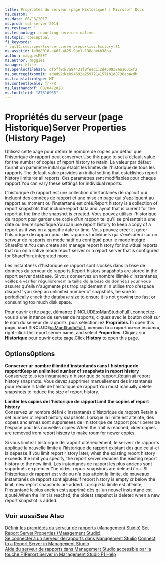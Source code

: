 ```yaml
---
title: Propriétés du serveur (page Historique) | Microsoft Docs
ms.custom: ''
ms.date: 06/13/2017
ms.prod: sql-server-2014
ms.reviewer: ''
ms.technology: reporting-services-native
ms.topic: conceptual
f1_keywords:
- sql12.swb.reportserver.serverproperties.history.f1
ms.assetid: be9d8018-a46f-4625-9ae1-138ebe6b38ba
author: maggiesMSFT
ms.author: maggies
manager: kfile
ms.openlocfilehash: df5ff9dc7a94431f8feec112d460938aa1631ef2
ms.sourcegitcommit: ad4d92dce894592a259721a1571b1d8736abacdb
ms.translationtype: MT
ms.contentlocale: fr-FR
ms.lasthandoff: 08/04/2020
ms.locfileid: "87610965"
---
```

# <a name="server-properties-history-page"></a><span data-ttu-id="33d08-102">Propriétés du serveur (page Historique)</span><span class="sxs-lookup"><span data-stu-id="33d08-102">Server Properties (History Page)</span></span>
  <span data-ttu-id="33d08-103">Utilisez cette page pour définir le nombre de copies par défaut que l'historique de rapport peut conserver.</span><span class="sxs-lookup"><span data-stu-id="33d08-103">Use this page to set a default value for the number of copies of report history to retain.</span></span> <span data-ttu-id="33d08-104">La valeur par défaut fournit un paramètre initial qui établit les limites de l'historique de tous les rapports.</span><span class="sxs-lookup"><span data-stu-id="33d08-104">The default value provides an initial setting that establishes report history limits for all reports.</span></span> <span data-ttu-id="33d08-105">Ces paramètres sont modifiables pour chaque rapport.</span><span class="sxs-lookup"><span data-stu-id="33d08-105">You can vary these settings for individual reports.</span></span>  
  
 <span data-ttu-id="33d08-106">L'historique de rapport est une collection d'instantanés de rapport qui incluent des données de rapport et une mise en page qui s'appliquent au rapport au moment où l'instantané est créé.</span><span class="sxs-lookup"><span data-stu-id="33d08-106">Report history is a collection of report snapshots that include report data and layout that is current for the report at the time the snapshot is created.</span></span> <span data-ttu-id="33d08-107">Vous pouvez utiliser l'historique de rapport pour garder une copie d'un rapport tel qu'il se présentait à une date ou heure spécifique.</span><span class="sxs-lookup"><span data-stu-id="33d08-107">You can use report history to keep a copy of a report as it was on a specific date or time.</span></span> <span data-ttu-id="33d08-108">Vous pouvez créer et gérer l'historique de rapport pour des rapports individuels qui s'exécutent sur un serveur de rapports en mode natif ou configuré pour le mode intégré SharePoint.</span><span class="sxs-lookup"><span data-stu-id="33d08-108">You can create and manage report history for individual reports that run on a native mode report server or a report server that is configured for SharePoint integrated mode.</span></span>  
  
 <span data-ttu-id="33d08-109">Les instantanés d'historique de rapport sont stockés dans la base de données du serveur de rapports.</span><span class="sxs-lookup"><span data-stu-id="33d08-109">Report history snapshots are stored in the report server database.</span></span> <span data-ttu-id="33d08-110">Si vous conservez un nombre illimité d'instantanés, veillez à vérifier régulièrement la taille de la base de données pour vous assurer qu'elle n'augmente pas trop rapidement ni n'utilise trop d'espace disque.</span><span class="sxs-lookup"><span data-stu-id="33d08-110">If you keep an unlimited number of snapshots, be sure to periodically check the database size to ensure it is not growing too fast or consuming too much disk space.</span></span>  
  
 <span data-ttu-id="33d08-111">Pour ouvrir cette page, démarrez [!INCLUDE[ssManStudioFull](../../includes/ssmanstudiofull-md.md)], connectez-vous à une instance de serveur de rapports, cliquez avec le bouton droit sur le nom du serveur de rapports, puis sélectionnez **Propriétés**.</span><span class="sxs-lookup"><span data-stu-id="33d08-111">To open this page, start [!INCLUDE[ssManStudioFull](../../includes/ssmanstudiofull-md.md)], connect to a report server instance, right-click the report server name, and select **Properties**.</span></span> <span data-ttu-id="33d08-112">Cliquez sur **Historique** pour ouvrir cette page.</span><span class="sxs-lookup"><span data-stu-id="33d08-112">Click **History** to open this page.</span></span>  
  
## <a name="options"></a><span data-ttu-id="33d08-113">Options</span><span class="sxs-lookup"><span data-stu-id="33d08-113">Options</span></span>  
 <span data-ttu-id="33d08-114">**Conserver un nombre illimité d'instantanés dans l'historique de rapport**</span><span class="sxs-lookup"><span data-stu-id="33d08-114">**Keep an unlimited number of snapshots in report history**</span></span>  
 <span data-ttu-id="33d08-115">Conservez tous les instantanés d'historique de rapport.</span><span class="sxs-lookup"><span data-stu-id="33d08-115">Retain all report history snapshots.</span></span> <span data-ttu-id="33d08-116">Vous devez supprimer manuellement des instantanés pour réduire la taille de l'historique de rapport.</span><span class="sxs-lookup"><span data-stu-id="33d08-116">You must manually delete snapshots to reduce the size of report history.</span></span>  
  
 <span data-ttu-id="33d08-117">**Limiter les copies de l'historique de rapport**</span><span class="sxs-lookup"><span data-stu-id="33d08-117">**Limit the copies of report history**</span></span>  
 <span data-ttu-id="33d08-118">Conservez un nombre défini d'instantanés d'historique de rapport.</span><span class="sxs-lookup"><span data-stu-id="33d08-118">Retain a set number of report history snapshots.</span></span> <span data-ttu-id="33d08-119">Lorsque la limite est atteinte, des copies anciennes sont supprimées de l'historique de rapport pour libérer de l'espace pour les nouvelles copies.</span><span class="sxs-lookup"><span data-stu-id="33d08-119">When the limit is reached, older copies are removed from report history to make room for newer copies.</span></span>  
  
 <span data-ttu-id="33d08-120">Si vous limitez l'historique de rapport ultérieurement, le serveur de rapports applique la nouvelle limite à l'historique de rapport existant dès que celui-ci la dépasse.</span><span class="sxs-lookup"><span data-stu-id="33d08-120">If you limit report history later, when the existing report history exceeds the limit you specify, the report server reduces the existing report history to the new limit.</span></span> <span data-ttu-id="33d08-121">Les instantanés de rapport les plus anciens sont supprimés en premier.</span><span class="sxs-lookup"><span data-stu-id="33d08-121">The oldest report snapshots are deleted first.</span></span> <span data-ttu-id="33d08-122">Si l'historique de rapport est vide ou n'a pas atteint la limite, de nouveaux instantanés de rapport sont ajoutés.</span><span class="sxs-lookup"><span data-stu-id="33d08-122">If report history is empty or below the limit, new report snapshots are added.</span></span> <span data-ttu-id="33d08-123">Lorsque la limite est atteinte, l'instantané le plus ancien est supprimé dès qu'un nouvel instantané est ajouté.</span><span class="sxs-lookup"><span data-stu-id="33d08-123">When the limit is reached, the oldest snapshot is deleted when a new report snapshot is added.</span></span>  
  
## <a name="see-also"></a><span data-ttu-id="33d08-124">Voir aussi</span><span class="sxs-lookup"><span data-stu-id="33d08-124">See Also</span></span>  
 <span data-ttu-id="33d08-125">[Définir les propriétés du serveur de rapports &#40;Management Studio&#41;](set-report-server-properties-management-studio.md) </span><span class="sxs-lookup"><span data-stu-id="33d08-125">[Set Report Server Properties &#40;Management Studio&#41;](set-report-server-properties-management-studio.md) </span></span>  
 <span data-ttu-id="33d08-126">[Se connecter à un serveur de rapports dans Management Studio](connect-to-a-report-server-in-management-studio.md) </span><span class="sxs-lookup"><span data-stu-id="33d08-126">[Connect to a Report Server in Management Studio](connect-to-a-report-server-in-management-studio.md) </span></span>  
 [<span data-ttu-id="33d08-127">Aide du serveur de rapports dans Management Studio accessible par la touche F1</span><span class="sxs-lookup"><span data-stu-id="33d08-127">Report Server in Management Studio F1 Help</span></span>](report-server-in-management-studio-f1-help.md)  
  
  
